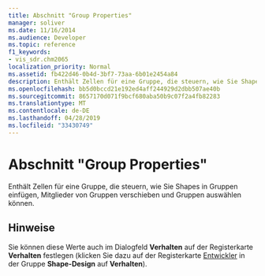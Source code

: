 ```yaml
---
title: Abschnitt "Group Properties"
manager: soliver
ms.date: 11/16/2014
ms.audience: Developer
ms.topic: reference
f1_keywords:
- vis_sdr.chm2065
localization_priority: Normal
ms.assetid: fb422d46-0b4d-3bf7-73aa-6b01e2454a84
description: Enthält Zellen für eine Gruppe, die steuern, wie Sie Shapes in Gruppen einfügen, Mitglieder von Gruppen verschieben und Gruppen auswählen können.
ms.openlocfilehash: bb5d0bccd21e192ed4aff244929d2dbb507ae40b
ms.sourcegitcommit: 8657170d071f9bcf680aba50b9c07f2a4fb82283
ms.translationtype: MT
ms.contentlocale: de-DE
ms.lasthandoff: 04/28/2019
ms.locfileid: "33430749"
---
```

# <a name="group-properties-section"></a>Abschnitt "Group Properties"

Enthält Zellen für eine Gruppe, die steuern, wie Sie Shapes in Gruppen einfügen, Mitglieder von Gruppen verschieben und Gruppen auswählen können. 
  
## <a name="remarks"></a>Hinweise

Sie können diese Werte auch im Dialogfeld **Verhalten** auf der Registerkarte **Verhalten** festlegen (klicken Sie dazu auf der Registerkarte [Entwickler](run-in-developer-mode-display-the-developer-tab.md) in der Gruppe **Shape-Design** auf **Verhalten**). 
  

